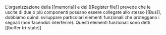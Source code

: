 L'organizzazione della [[memoria]] e del [[Register file]] prevede che le uscite di due o più componenti possano essere collegate allo stesso [[Bus]], dobbiamo quindi sviluppare particolari elementi funzionali che proteggano i segnali (non facendoli interferire).
Questi elementi funzionali sono detti [[buffer tri-state]]